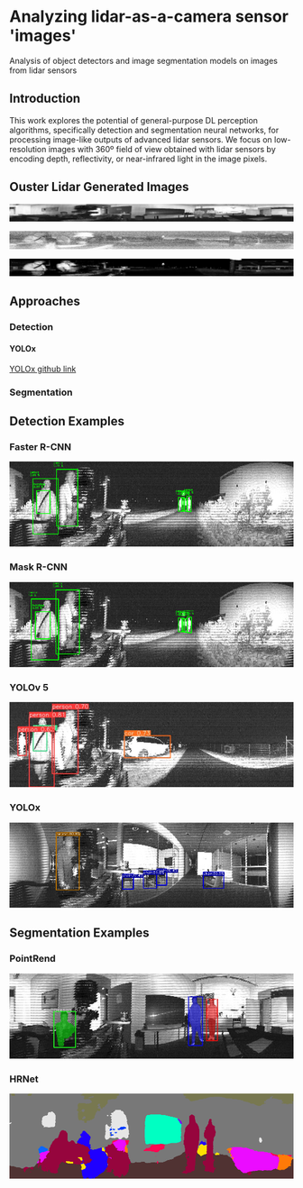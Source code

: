# Analyzing lidar-as-a-camera sensor 'images'

Analysis of object detectors and image segmentation models on images from lidar sensors

## Introduction

This work explores the potential of general-purpose DL perception algorithms, specifically detection and segmentation neural networks, for processing image-like outputs of advanced lidar sensors. We focus on low-resolution images with 360º field of view obtained with lidar sensors by encoding depth, reflectivity, or near-infrared light in the image pixels.

## Ouster Lidar Generated Images

![Ouster Lidar Signal Image Example](./images/signal_images/left0000.jpg)

![Ouster Lidar Near-infrared Image Example](./images/nearir_images/left0000.jpg)

![Ouster Lidar Reflectivity Image Example](./images/reflect_images/left0000.jpg)

## Approaches
### Detection
#### YOLOx

[YOLOx github link](https://github.com/Megvii-BaseDetection/YOLOX)
### Segmentation

## Detection Examples
### Faster R-CNN
![Faster R-CNN Detection Example](./examples/faster-rcnn/faster22.png)
### Mask R-CNN
![Mask R-CNN Detection Image Example](./examples/mask-rcnn/mask22.png)
### YOLOv 5
![YOLOv 5 Detection Image Example](./examples/yolov5/image0.jpg)
### YOLOx
![YOLOx Detection Image Example](./examples/yolox/new9.png)


## Segmentation Examples
### PointRend
![PointRend Instance Segmentation Example](./examples/pointrend/point_seg32.jpg)
### HRNet
![HRNet Semantic Segmentation Example](./examples/HRNet/seg2.png)
